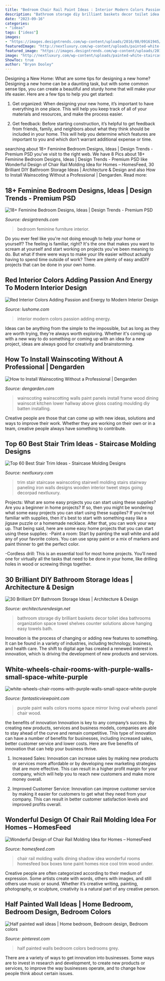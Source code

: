 ```yaml
---
title: "Bedroom Chair Rail Paint Ideas : Interior Modern Colors Passion Adding Energy"
description: "Bathroom storage diy brilliant baskets decor toilet idea bathrooms organization space towel shelves counter solutions above hanging easy towels bath"
date: "2023-09-16"
categories:
- "ideas"
tags: ["ideas"]
images:
- "https://images.designtrends.com/wp-content/uploads/2016/08/09161945/Feminine-Bedroom-Furniture-Design.jpg"
featuredImage: "http://nextluxury.com/wp-content/uploads/painted-white-staircase-trim-wall-ideas.jpg"
featured_image: "https://images.designtrends.com/wp-content/uploads/2016/08/09161945/Feminine-Bedroom-Furniture-Design.jpg"
image: "http://nextluxury.com/wp-content/uploads/painted-white-staircase-trim-wall-ideas.jpg"
ShowToc: true
author: "Bryon Dooley"
---
```



Designing a New Home: What are some tips for designing a new home?
Designing a new home can be a daunting task, but with some common sense tips, you can create a beautiful and sturdy home that will make your life easier. Here are a few tips to help you get started:
1. Get organized: When designing your new home, it’s important to have everything in one place. This will help you keep track of all of your materials and resources, and make the process easier.

2. Get feedback: Before starting construction, it’s helpful to get feedback from friends, family, and neighbors about what they think should be included in your home. This will help you determine which features are important to you and which don’t warrant additional expense or time.


	

		
searching about 18+ Feminine Bedroom Designs, Ideas | Design Trends - Premium PSD you've visit to the right web. We have 8 Pics about 18+ Feminine Bedroom Designs, Ideas | Design Trends - Premium PSD like Wonderful Design of Chair Rail Molding Idea for Homes – HomesFeed, 30 Brilliant DIY Bathroom Storage Ideas | Architecture &amp; Design and also How to Install Wainscoting Without a Professional | Dengarden. Read more:
		
    
## 18+ Feminine Bedroom Designs, Ideas | Design Trends - Premium PSD

<img loading=lazy src="https://images.designtrends.com/wp-content/uploads/2016/08/09161945/Feminine-Bedroom-Furniture-Design.jpg" onerror="this.onerror=null;this.src='https://tse2.mm.bing.net/th?id=OIP.1jvmYNhgJmI3Lv2D4wcjAgHaE6&amp;pid=15.1';" alt="18+ Feminine Bedroom Designs, Ideas | Design Trends - Premium PSD">

_Source: designtrends.com_

>bedroom feminine furniture interior. 

	

Do you ever feel like you're not doing enough to help your home or yourself? The feeling is familiar, right? It's the one that makes you want to scream at yourself and start working on projects you've been meaning to do. But what if there were ways to make your life easier without actually having to spend time outside of work? There are plenty of easy andDIY projects that can be done in your own home.

    
## Red Interior Colors Adding Passion And Energy To Modern Interior Design

<img loading=lazy src="https://www.lushome.com/wp-content/uploads/2013/04/red-interior-colors-room-design-ideas-13.jpg" onerror="this.onerror=null;this.src='https://tse1.mm.bing.net/th?id=OIP.B-_xUTWwT8ReDPSIK5A9HgHaDz&amp;pid=15.1';" alt="Red Interior Colors Adding Passion and Energy to Modern Interior Design">

_Source: lushome.com_

>interior modern colors passion adding energy. 

	

Ideas can be anything from the simple to the impossible, but as long as they are worth trying, they're always worth exploring. Whether it's coming up with a new way to do something or coming up with an idea for a new project, ideas are always good for creativity and brainstorming.

    
## How To Install Wainscoting Without A Professional | Dengarden

<img loading=lazy src="https://usercontent2.hubstatic.com/10254315_f520.jpg" onerror="this.onerror=null;this.src='https://tse4.mm.bing.net/th?id=OIP.o0nzQkXIyPQdJMXSuy2V-gHaJ4&amp;pid=15.1';" alt="How to Install Wainscoting Without a Professional | Dengarden">

_Source: dengarden.com_

>wainscoting wainscotting walls paint panels install frame wood dining wainscot kitchen lower hallway above gloss coating moulding diy batten installing. 

	

Creative people are those that can come up with new ideas, solutions and ways to improve their work. Whether they are working on their own or in a team, creative people always have something to contribute.

    
## Top 60 Best Stair Trim Ideas - Staircase Molding Designs

<img loading=lazy src="http://nextluxury.com/wp-content/uploads/painted-white-staircase-trim-wall-ideas.jpg" onerror="this.onerror=null;this.src='https://tse1.mm.bing.net/th?id=OIP.6g89oBrbPuUcBCCNuypg2AAAAA&amp;pid=15.1';" alt="Top 60 Best Stair Trim Ideas - Staircase Molding Designs">

_Source: nextluxury.com_

>trim stair staircase wainscoting stairwell molding stairs stairway paneling iron walls designs wooden interior tweet steps going decorpad nextluxury. 

	

Projects: What are some easy projects you can start using these supplies?
Are you a beginner in home projects? If so, then you might be wondering what some easy projects you can start using these supplies? If you're not familiar with supplies, then it's best to start with something easy like a jigsaw puzzle or a homemade necklace. After that, you can work your way up. That being said, here are some easy home projects that you can start using these supplies: 
-Paint a room: Start by painting the wall white and add any of your favorite colors. You can use spray paint or a mix of markers and paint thinner to get the perfect color. 

-Cordless drill: This is an essential tool for most home projects. You'll need one for virtually all the tasks that need to be done in your home, like drilling holes in wood or screwing things together.

    
## 30 Brilliant DIY Bathroom Storage Ideas | Architecture &amp; Design

<img loading=lazy src="http://cdn.architecturendesign.net/wp-content/uploads/2014/08/diy-bathroom-storage-ideas-2.jpg" onerror="this.onerror=null;this.src='https://tse4.mm.bing.net/th?id=OIP.Q2RNy6xFFL_dVzWrGpe9MAHaLH&amp;pid=15.1';" alt="30 Brilliant DIY Bathroom Storage Ideas | Architecture &amp; Design">

_Source: architecturendesign.net_

>bathroom storage diy brilliant baskets decor toilet idea bathrooms organization space towel shelves counter solutions above hanging easy towels bath. 

	

Innovation is the process of changing or adding new features to something. It can be found in a variety of industries, including technology, business, and health care. The shift to digital age has created a renewed interest in innovation, which is driving the development of new products and services.

    
## White-wheels-chair-rooms-with-purple-walls-small-space-white-purple

<img loading=lazy src="http://www.fantasticviewpoint.com/wp-content/uploads/2016/06/white-wheels-chair-rooms-with-purple-walls-small-space-white-purple-room-ideas-purple-wall-paint-colors-white-wood-wall-panel-oval-wall-mirror.jpg" onerror="this.onerror=null;this.src='https://tse4.mm.bing.net/th?id=OIP.T9LpEBpae_07yBo4RSX0XgHaFH&amp;pid=15.1';" alt="white-wheels-chair-rooms-with-purple-walls-small-space-white-purple">

_Source: fantasticviewpoint.com_

>purple paint walls colors rooms space mirror living oval wheels panel chair wood. 

	

the benefits of innovation
Innovation is key to any company’s success. By creating new products, services and business models, companies are able to stay ahead of the curve and remain competitive. This type of innovation can have a number of benefits for businesses, including increased sales, better customer service and lower costs. Here are five benefits of innovation that can help your business thrive.
1. Increased Sales: Innovation can increase sales by making new products or services more affordable or by developing new marketing strategies that are more effective. This can result in a higher profit margin for your company, which will help you to reach new customers and make more money overall.

2. Improved Customer Service: Innovation can improve customer service by making it easier for customers to get what they need from your company. This can result in better customer satisfaction levels and improved profits overall.


    
## Wonderful Design Of Chair Rail Molding Idea For Homes – HomesFeed

<img loading=lazy src="https://homesfeed.com/wp-content/uploads/2015/04/fantastic-nice-adorable-cool-wonderful-nice-chair-rail-molding-idea-with-cool-black-wooden-color-design-conceot-and-has-nice-black-wall.jpg" onerror="this.onerror=null;this.src='https://tse4.mm.bing.net/th?id=OIP.fvf6IUoE4unIlzibdTm2ngHaFj&amp;pid=15.1';" alt="Wonderful Design of Chair Rail Molding Idea for Homes – HomesFeed">

_Source: homesfeed.com_

>chair rail molding walls dining shadow idea wonderful rooms homesfeed box boxes tone paint homes nice cool trim wood under. 

	

Creative people are often categorized according to their medium of expression. Some artists create with words, others with images, and still others use music or sound. Whether it’s creative writing, painting, photography, or sculpture, creativity is a natural part of any creative person.

    
## Half Painted Wall Ideas | Home Bedroom, Bedroom Design, Bedroom Colors

<img loading=lazy src="https://i.pinimg.com/736x/06/8d/3a/068d3aab8a483262ebf7a260a64587fe--white-grey-bedrooms-half-painted-walls.jpg" onerror="this.onerror=null;this.src='https://tse4.mm.bing.net/th?id=OIP.7tMWJw2QWalF0GwfOiheIgHaLh&amp;pid=15.1';" alt="Half painted wall ideas | Home bedroom, Bedroom design, Bedroom colors">

_Source: pinterest.com_

>half painted walls bedroom colors bedrooms grey. 

	

There are a variety of ways to get innovation into businesses. Some ways are to invest in research and development, to create new products or services, to improve the way businesses operate, and to change how people think about certain issues. 

